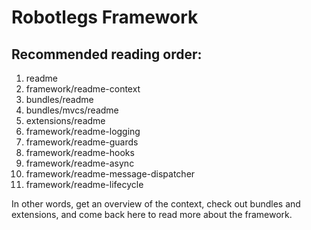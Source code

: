 # Robotlegs Framework

## Recommended reading order:

1. readme
2. framework/readme-context
3. bundles/readme
4. bundles/mvcs/readme
5. extensions/readme
6. framework/readme-logging
7. framework/readme-guards
8. framework/readme-hooks
9. framework/readme-async
10. framework/readme-message-dispatcher
11. framework/readme-lifecycle

In other words, get an overview of the context, check out bundles and extensions, and come back here to read more about the framework.
